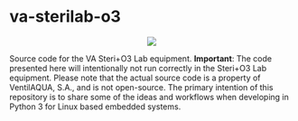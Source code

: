 # va-sterilab-o3
<p align="center">
  <img src="http://josenunes.xyz/gif/va-steri-lab.gif" />
</p>

Source code for the VA Steri+O3 Lab equipment.
**Important**: The code presented here will intentionally not run correctly in the Steri+O3 Lab equipment. Please note that the actual source code is a property of VentilAQUA, S.A., and is not open-source. The primary intention of this repository is to share some of the ideas and workflows when developing in Python 3 for Linux based embedded systems.
